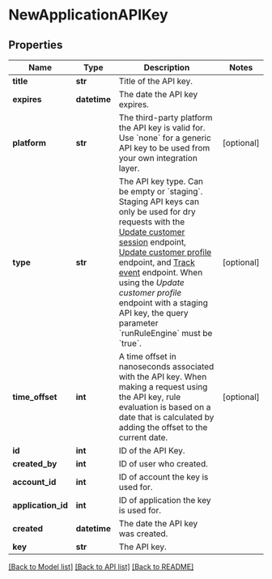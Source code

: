 # NewApplicationAPIKey

## Properties
Name | Type | Description | Notes
------------ | ------------- | ------------- | -------------
**title** | **str** | Title of the API key. | 
**expires** | **datetime** | The date the API key expires. | 
**platform** | **str** | The third-party platform the API key is valid for. Use &#x60;none&#x60; for a generic API key to be used from your own integration layer.  | [optional] 
**type** | **str** | The API key type. Can be empty or &#x60;staging&#x60;.  Staging API keys can only be used for dry requests with the [Update customer session](https://docs.talon.one/integration-api#tag/Customer-sessions/operation/updateCustomerSessionV2) endpoint, [Update customer profile](https://docs.talon.one/integration-api#tag/Customer-profiles/operation/updateCustomerProfileV2) endpoint, and [Track event](https://docs.talon.one/integration-api#tag/Events/operation/trackEventV2) endpoint.  When using the _Update customer profile_ endpoint with a staging API key, the query parameter &#x60;runRuleEngine&#x60; must be &#x60;true&#x60;.  | [optional] 
**time_offset** | **int** | A time offset in nanoseconds associated with the API key. When making a request using the API key, rule evaluation is based on a date that is calculated by adding the offset to the current date.  | [optional] 
**id** | **int** | ID of the API Key. | 
**created_by** | **int** | ID of user who created. | 
**account_id** | **int** | ID of account the key is used for. | 
**application_id** | **int** | ID of application the key is used for. | 
**created** | **datetime** | The date the API key was created. | 
**key** | **str** | The API key. | 

[[Back to Model list]](../README.md#documentation-for-models) [[Back to API list]](../README.md#documentation-for-api-endpoints) [[Back to README]](../README.md)


